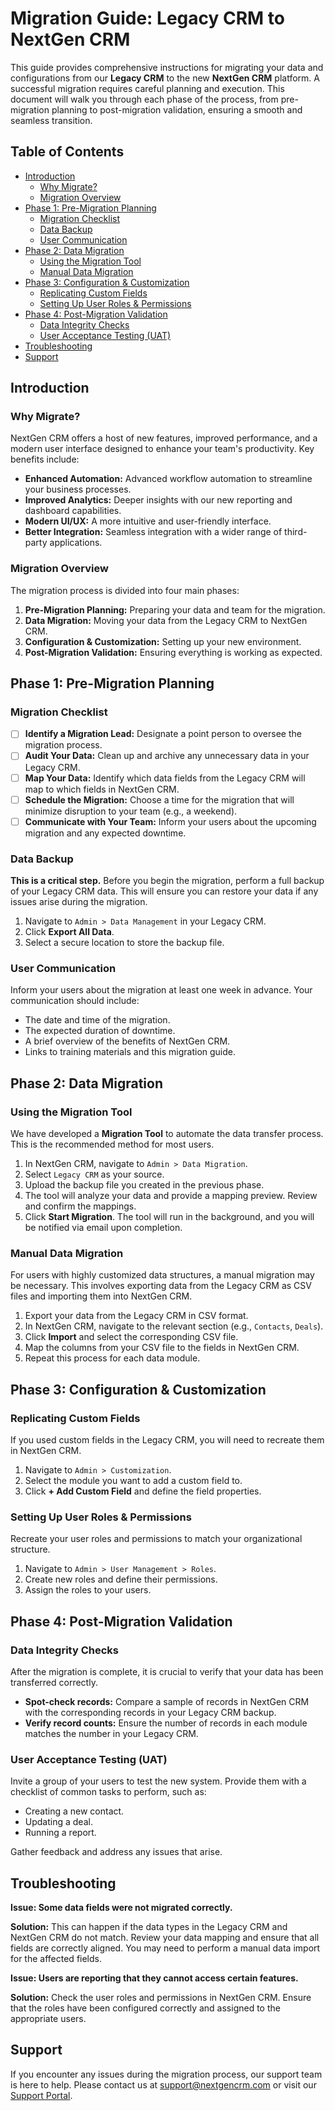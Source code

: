 # Migration Guide: Legacy CRM to NextGen CRM

This guide provides comprehensive instructions for migrating your data and configurations from our **Legacy CRM** to the new **NextGen CRM** platform. A successful migration requires careful planning and execution. This document will walk you through each phase of the process, from pre-migration planning to post-migration validation, ensuring a smooth and seamless transition.

## Table of Contents

- [Introduction](#introduction)
  - [Why Migrate?](#why-migrate)
  - [Migration Overview](#migration-overview)
- [Phase 1: Pre-Migration Planning](#phase-1-pre-migration-planning)
  - [Migration Checklist](#migration-checklist)
  - [Data Backup](#data-backup)
  - [User Communication](#user-communication)
- [Phase 2: Data Migration](#phase-2-data-migration)
  - [Using the Migration Tool](#using-the-migration-tool)
  - [Manual Data Migration](#manual-data-migration)
- [Phase 3: Configuration & Customization](#phase-3-configuration--customization)
  - [Replicating Custom Fields](#replicating-custom-fields)
  - [Setting Up User Roles & Permissions](#setting-up-user-roles--permissions)
- [Phase 4: Post-Migration Validation](#phase-4-post-migration-validation)
  - [Data Integrity Checks](#data-integrity-checks)
  - [User Acceptance Testing (UAT)](#user-acceptance-testing-uat)
- [Troubleshooting](#troubleshooting)
- [Support](#support)

## Introduction

### Why Migrate?

NextGen CRM offers a host of new features, improved performance, and a modern user interface designed to enhance your team's productivity. Key benefits include:

*   **Enhanced Automation:** Advanced workflow automation to streamline your business processes.
*   **Improved Analytics:** Deeper insights with our new reporting and dashboard capabilities.
*   **Modern UI/UX:** A more intuitive and user-friendly interface.
*   **Better Integration:** Seamless integration with a wider range of third-party applications.

### Migration Overview

The migration process is divided into four main phases:

1.  **Pre-Migration Planning:** Preparing your data and team for the migration.
2.  **Data Migration:** Moving your data from the Legacy CRM to NextGen CRM.
3.  **Configuration & Customization:** Setting up your new environment.
4.  **Post-Migration Validation:** Ensuring everything is working as expected.

## Phase 1: Pre-Migration Planning

### Migration Checklist

*   [ ] **Identify a Migration Lead:** Designate a point person to oversee the migration process.
*   [ ] **Audit Your Data:** Clean up and archive any unnecessary data in your Legacy CRM.
*   [ ] **Map Your Data:** Identify which data fields from the Legacy CRM will map to which fields in NextGen CRM.
*   [ ] **Schedule the Migration:** Choose a time for the migration that will minimize disruption to your team (e.g., a weekend).
*   [ ] **Communicate with Your Team:** Inform your users about the upcoming migration and any expected downtime.

### Data Backup

**This is a critical step.** Before you begin the migration, perform a full backup of your Legacy CRM data. This will ensure you can restore your data if any issues arise during the migration.

1.  Navigate to `Admin > Data Management` in your Legacy CRM.
2.  Click **Export All Data**.
3.  Select a secure location to store the backup file.

### User Communication

Inform your users about the migration at least one week in advance. Your communication should include:

*   The date and time of the migration.
*   The expected duration of downtime.
*   A brief overview of the benefits of NextGen CRM.
*   Links to training materials and this migration guide.

## Phase 2: Data Migration

### Using the Migration Tool

We have developed a **Migration Tool** to automate the data transfer process. This is the recommended method for most users.

1.  In NextGen CRM, navigate to `Admin > Data Migration`.
2.  Select `Legacy CRM` as your source.
3.  Upload the backup file you created in the previous phase.
4.  The tool will analyze your data and provide a mapping preview. Review and confirm the mappings.
5.  Click **Start Migration**. The tool will run in the background, and you will be notified via email upon completion.

### Manual Data Migration

For users with highly customized data structures, a manual migration may be necessary. This involves exporting data from the Legacy CRM as CSV files and importing them into NextGen CRM.

1.  Export your data from the Legacy CRM in CSV format.
2.  In NextGen CRM, navigate to the relevant section (e.g., `Contacts`, `Deals`).
3.  Click **Import** and select the corresponding CSV file.
4.  Map the columns from your CSV file to the fields in NextGen CRM.
5.  Repeat this process for each data module.

## Phase 3: Configuration & Customization

### Replicating Custom Fields

If you used custom fields in the Legacy CRM, you will need to recreate them in NextGen CRM.

1.  Navigate to `Admin > Customization`.
2.  Select the module you want to add a custom field to.
3.  Click **+ Add Custom Field** and define the field properties.

### Setting Up User Roles & Permissions

Recreate your user roles and permissions to match your organizational structure.

1.  Navigate to `Admin > User Management > Roles`.
2.  Create new roles and define their permissions.
3.  Assign the roles to your users.

## Phase 4: Post-Migration Validation

### Data Integrity Checks

After the migration is complete, it is crucial to verify that your data has been transferred correctly.

*   **Spot-check records:** Compare a sample of records in NextGen CRM with the corresponding records in your Legacy CRM backup.
*   **Verify record counts:** Ensure the number of records in each module matches the number in your Legacy CRM.

### User Acceptance Testing (UAT)

Invite a group of your users to test the new system. Provide them with a checklist of common tasks to perform, such as:

*   Creating a new contact.
*   Updating a deal.
*   Running a report.

Gather feedback and address any issues that arise.

## Troubleshooting

**Issue: Some data fields were not migrated correctly.**

**Solution:** This can happen if the data types in the Legacy CRM and NextGen CRM do not match. Review your data mapping and ensure that all fields are correctly aligned. You may need to perform a manual data import for the affected fields.

**Issue: Users are reporting that they cannot access certain features.**

**Solution:** Check the user roles and permissions in NextGen CRM. Ensure that the roles have been configured correctly and assigned to the appropriate users.

## Support

If you encounter any issues during the migration process, our support team is here to help. Please contact us at [support@nextgencrm.com](mailto:support@nextgencrm.com) or visit our [Support Portal](https://support.nextgencrm.com).





